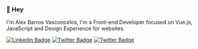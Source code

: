
### 👋 Hey
I'm Alex Barros Vasconcelos, I'm a Front-end Developer focused on Vue.js, JavaScript and Design Experience for websites.

[![Linkedin Badge](https://img.shields.io/badge/LinkedIn-0077B5?style=for-the-badge&logo=linkedin&logoColor=white)](https://www.linkedin.com/in/lekobarros/) [![Twitter Badge](https://img.shields.io/badge/Twitter-1DA1F2?style=for-the-badge&logo=twitter&logoColor=white)](https://twitter.com/abvscls) [![Twitter Badge](https://img.shields.io/badge/Spotify-1ED760?&style=for-the-badge&logo=spotify&logoColor=white)](https://open.spotify.com/user/lekobarros)
